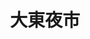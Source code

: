 ---
title: "大東夜市"
parent: "台南市夜市王"
description: "台南市大東夜市夜市王美食賽事資訊，收錄雞排、蚵仔煎、臭豆腐、甜點等多項排名與店家資訊，帶你探索台南在地美味。"
keywords:
  - 夜市王
  - 大東夜市
  - 台灣美食
  - 台南市美食
custom_css: "/css/events/the-king-of-night-market/vendor-list.css"
type: "the-king-of-night-market"
layout: "vendor-list"
datePublished: "2025-06-02"
dateModified: "2025-06-14"

events:
  - type: "雞排"
    rank: "第三名"
    name: "德聖炭烤醬燒雞排（大東夜市）"
    address: "台南市東區林森路一段701號"
    google_map: "https://maps.app.goo.gl/yxsZqTybYYnbrH438"
    footinder: "https://footinder.com.tw/%e5%8f%b0%e5%8d%97%e5%b8%82%e6%9d%b1%e5%8d%80/362037/"
    description: "夜市王雞排項目，第三名，大東夜市德聖炭烤醬燒雞排"
  - type: "蚵仔煎"
    rank: "第七名"
    name: "四草蚵仔煎海產粥"
    address: "台南市東區林森路一段316號"
    google_map: "https://maps.app.goo.gl/wH61jw2Y4JkMKwXn6"
    footinder: "https://footinder.com.tw/%E5%8F%B0%E5%8D%97%E5%B8%82%E6%9D%B1%E5%8D%80/114425/"
    description: "夜市王蚵仔煎項目，第七名，大東夜市四草蚵仔煎海產粥"
  - type: "臭豆腐"
    rank: "第九名"
    name: "蔡家豬血湯臭豆腐"
    address: "台南市東區林森路一段276號"
    google_map: "https://maps.app.goo.gl/bYtWBt9Pxns7qPVU8"
    footinder: "https://footinder.com.tw/%E5%8F%B0%E5%8D%97%E5%B8%82%E6%9D%B1%E5%8D%80/362063/"
    description: "夜市王臭豆腐項目，第九名，大東夜市蔡家豬血湯臭豆腐"
---
